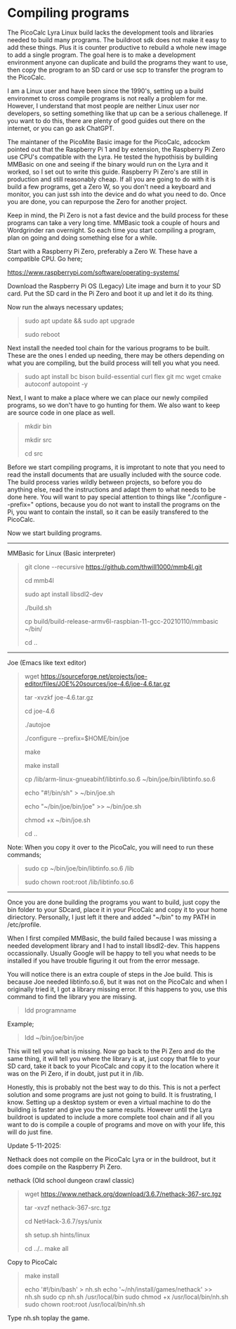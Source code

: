 # Compiling programs

The PicoCalc Lyra Linux build lacks the development tools and libraries needed to build many programs. The buildroot sdk does not make it easy to add these things. Plus it is counter productive to rebuild a whole new image to add a single program. The goal here is to make a development environment anyone can duplicate and build the programs they want to use, then copy the program to an SD card or use scp to transfer the program to the PicoCalc.

I am a Linux user and have been since the 1990's, setting up a build environmet to cross compile programs is not really a problem for me. However, I understand that most people are neither Linux user nor developers, so setting something like that up can be a serious challenege. If you want to do this, there are plenty of good guides out there on the internet, or you can go ask ChatGPT.

The maintaner of the PicoMite Basic image for the PicoCalc, adcockm pointed out that the Raspberry Pi 1 and by extension, the Raspberry Pi Zero use CPU's compatible with the Lyra. He tested the hypothisis by building MMBasic on one and seeing if the binary would run on the Lyra and it worked, so I set out to write this guide. Raspberry Pi Zero's are still in production and still reasonably cheap. If all you are going to do with it is build a few programs, get a Zero W, so you don't need a keyboard and monitor, you can just ssh into the device and do what you need to do. Once you are done, you can repurpose the Zero for another project.

Keep in mind, the Pi Zero is not a fast device and the build process for these programs can take a very long time. MMBasic took a couple of hours and Wordgrinder ran overnight. So each time you start compiling a program, plan on going and doing something else for a while. 

Start with a Raspberry Pi Zero, preferably a Zero W. These have a compatible CPU. Go here;

https://www.raspberrypi.com/software/operating-systems/

Download the Raspberry Pi OS (Legacy) Lite image and burn it to your SD card. Put the SD card in the Pi Zero and boot it up and let it do its thing.

Now run the always necessary updates;

> sudo apt update && sudo apt upgrade
>
> sudo reboot

Next install the needed tool chain for the various programs to be built. These are the ones I ended up needing, there may be others depending on what you are compiling, but the build process will tell you what you need.

> sudo apt install bc bison build-essential curl flex git mc wget cmake autoconf autopoint -y

Next, I want to make a place where we can place our newly compiled programs, so we don't have to go hunting for them. We also want to keep are source code in one place as well.

> mkdir bin
>
> mkdir src
>
> cd src

Before we start compiling programs, it is improtant to note that you need to read the install documents that are usually included with the source code. The build process varies wildly between projects, so before you do anything else, read the instructions and adapt them to what needs to be done here. You will want to pay special attention to things like "./configure --prefix=" options, because you do not want to install the programs on the Pi, you want to contain the install, so it can be easily transfered to the PicoCalc.

Now we start building programs.

----------
MMBasic for Linux (Basic interpreter)
> git clone --recursive https://github.com/thwill1000/mmb4l.git
>
> cd mmb4l
>
> sudo apt install libsdl2-dev
>
> ./build.sh
>
> cp build/build-release-armv6l-raspbian-11-gcc-20210110/mmbasic ~/bin/
>
> cd ..

----------
Joe (Emacs like text editor)
> wget https://sourceforge.net/projects/joe-editor/files/JOE%20sources/joe-4.6/joe-4.6.tar.gz
>
> tar -xvzkf joe-4.6.tar.gz
>
> cd joe-4.6
>
> ./autojoe
>
> ./configure --prefix=$HOME/bin/joe
>
> make
>
> make install
>
> cp /lib/arm-linux-gnueabihf/libtinfo.so.6 ~/bin/joe/bin/libtinfo.so.6
>
> echo "#!/bin/sh" > ~/bin/joe.sh
>
> echo "~/bin/joe/bin/joe" >> ~/bin/joe.sh
>
> chmod +x ~/bin/joe.sh
>
> cd ..

Note: When you copy it over to the PicoCalc, you will need to run these commands;
> sudo cp ~/bin/joe/bin/libtinfo.so.6 /lib
>
> sudo chown root:root /lib/libtinfo.so.6

----------
Once you are done building the programs you want to build, just copy the bin folder to your SDcard, place it in your PicoCalc and copy it to your home diriectory. Personally, I just left it there and added "~/bin" to my PATH in /etc/profile.

When I first compiled MMBasic, the build failed because I was missing a needed development library and I had to install libsdl2-dev. This happens occassionally. Usually Google will be happy to tell you what needs to be installed if you have trouble figuring it out from the error message.

You will notice there is an extra couple of steps in the Joe build. This is because Joe needed libtinfo.so.6, but it was not on the PicoCalc and when I originally tried it, I got a library missing error. If this happens to you, use this command to find the library you are missing.

> ldd programname

Example;

> ldd ~/bin/joe/bin/joe

This will tell you what is missing. Now go back to the Pi Zero and do the same thing, it will tell you where the library is at, just copy that file to your SD card, take it back to your PicoCalc and copy it to the location where it was on the Pi Zero, if in doubt, just put it in /lib.

Honestly, this is probably not the best way to do this. This is not a perfect solution and some programs are just not going to build. It is frustrating, I know. Setting up a desktop system or even a virtual machine to do the building is faster and give you the same results. However until the Lyra buildroot is updated to include a more complete tool chain and if all you want to do is compile a couple of programs and move on with your life, this will do just fine.

Update 5-11-2025:

Nethack does not compile on the PicoCalc Lyra or in the buildroot, but it does compile on the Raspberry Pi Zero.

nethack (Old school dungeon crawl classic)
> wget https://www.nethack.org/download/3.6.7/nethack-367-src.tgz
>
> tar -xvzf nethack-367-src.tgz
>
> cd NetHack-3.6.7/sys/unix
>
> sh setup.sh hints/linux
>
> cd ../..
> make all

Copy to PicoCalc

> make install
>
> echo '#!/bin/bash' > nh.sh
> echo '~/nh/install/games/nethack' >> nh.sh
> sudo cp nh.sh /usr/local/bin
> sudo chmod +x /usr/local/bin/nh.sh
> sudo chown root:root /usr/local/bin/nh.sh

Type nh.sh toplay the game.